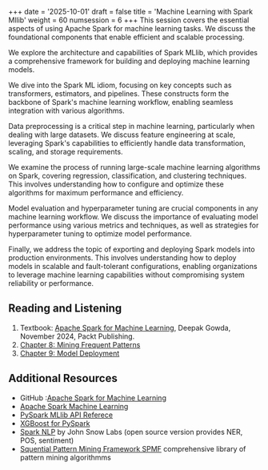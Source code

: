 +++
date = '2025-10-01'
draft = false
title = 'Machine Learning with Spark Mllib'
weight = 60
numsession = 6
+++
This session covers the essential aspects of using Apache Spark for machine learning tasks. We discuss the foundational components that enable efficient and scalable processing.
<!-- more -->
We explore the architecture and capabilities of Spark MLlib, which provides a comprehensive framework for building and deploying machine learning models.

We dive into the Spark ML idiom, focusing on key concepts such as transformers, estimators, and pipelines. These constructs form the backbone of Spark's machine learning workflow, enabling seamless integration with various algorithms.

Data preprocessing is a critical step in machine learning, particularly when dealing with large datasets. We discuss feature engineering at scale, leveraging Spark's capabilities to efficiently handle data transformation, scaling, and storage requirements.

We examine the process of running large-scale machine learning algorithms on Spark, covering regression, classification, and clustering techniques. This involves understanding how to configure and optimize these algorithms for maximum performance and efficiency.

Model evaluation and hyperparameter tuning are crucial components in any machine learning workflow. We discuss the importance of evaluating model performance using various metrics and techniques, as well as strategies for hyperparameter tuning to optimize model performance.

Finally, we address the topic of exporting and deploying Spark models into production environments. This involves understanding how to deploy models in scalable and fault-tolerant configurations, enabling organizations to leverage machine learning capabilities without compromising system reliability or performance.

<!-- "Introduction to Spark MLlib: Architecture and capabilities
Transformers, Estimators, Pipelines: The Spark ML idiom
Data preprocessing for ML: feature engineering at scale
Running large-scale ML algorithms: regression, classification, clustering
Model evaluation and hyperparameter tuning
Exporting and deploying Spark models" -->


## Reading and Listening
<!-- Listen to the podcast ((../../podcasts/podcast-05-frameworks-benchmarks/)): -->
<!-- Listen to the podcast:

 <audio controls>
    <source src="https://insight-gsu-edu-msa8700-public-files-us-east-1.s3.us-east-1.amazonaws.com/podcast/RAG+and+Beyond_+Augmenting+LLMs+with+External+Data.wav" type="audio/wav">
    Your browser does not support the audio element.
</audio> -->

<!-- Read the following: -->
<!-- 1. Perplexity blog: [RAG and Semantic Search](https://www.perplexity.ai/page/rag-and-semantic-search-LwzgO8F2Tym.05Momy.B5A)
2. Textbook: [Chapter 8: Hands-On Large Language Models](https://go.oreilly.com/georgia-state-university/library/view/hands-on-large-language/9781098150952/ch08.html) -->


1. Textbook: [Apache Spark for Machine Learning](https://go.oreilly.com/georgia-state-university/library/view/apache-spark-for/9781804618165/), Deepak Gowda, November 2024, Packt Publishing.
1. [Chapter 8: Mining Frequent Patterns](https://go.oreilly.com/georgia-state-university/library/view/apache-spark-for/9781804618165/B21985_08.xhtml)
1. [Chapter 9: Model Deployment](https://go.oreilly.com/georgia-state-university/library/view/apache-spark-for/9781804618165/B21985_Part_4.xhtml)


## Additional Resources
- GitHub :[Apache Spark for Machine Learning](https://github.com/PacktPublishing/Apache-Spark-for-Machine-Learning)
- [Apache Spark Machine Learning](https://spark.apache.org/docs/latest/ml-guide.html)
- [PySpark MLlib API Referece](https://spark.apache.org/docs/latest/api/python/reference/pyspark.ml.html)
- [XGBoost for PySpark](https://xgboost.readthedocs.io/en/stable/tutorials/spark_estimator.html)
- [Spark NLP](https://sparknlp.org/) by John Snow Labs (open source version provides NER, POS, sentiment)
- [Squential Pattern Mining Framework SPMF](https://www.philippe-fournier-viger.com/spmf/) comprehensive library of pattern mining algorithmms